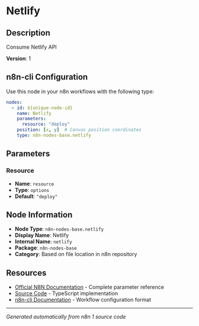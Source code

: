 # Netlify

## Description

Consume Netlify API

**Version**: 1

## n8n-cli Configuration

Use this node in your n8n workflows with the following type:

```yaml
nodes:
  - id: ${unique-node-id}
    name: Netlify
    parameters:
      resource: "deploy"
    position: [x, y]  # Canvas position coordinates
    type: n8n-nodes-base.netlify
```

## Parameters

### Resource

- **Name**: `resource`
- **Type**: `options`
- **Default**: `"deploy"`


## Node Information

- **Node Type**: `n8n-nodes-base.netlify`
- **Display Name**: Netlify
- **Internal Name**: `netlify`
- **Package**: `n8n-nodes-base`
- **Category**: Based on file location in n8n repository

## Resources

- [Official N8N Documentation](https://docs.n8n.io/integrations/builtin/app-nodes/n8n-nodes-base.netlify/) - Complete parameter reference
- [Source Code](https://github.com/n8n-io/n8n/blob/master/packages/nodes-base/nodes/Netlify/Netlify.node.ts) - TypeScript implementation
- [n8n-cli Documentation](https://github.com/edenreich/n8n-cli) - Workflow configuration format

---
*Generated automatically from n8n 1 source code*
